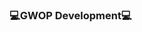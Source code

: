 ### 💻GWOP Development💻

<!--
**Linus0/Linus0** is a ✨ _special_ ✨ repository because its `README.md` (this file) appears on your GitHub profile.

Here are some ideas to get you started:

-💻 I’m currently working on Discord Bot Development
-👏 I’m looking to collaborate on Discord Development
-💬 Ask me about Development regarding Discord and Bot Development
-🧞 How to reach me: https://discord.gg/TAZzp8RQPb
